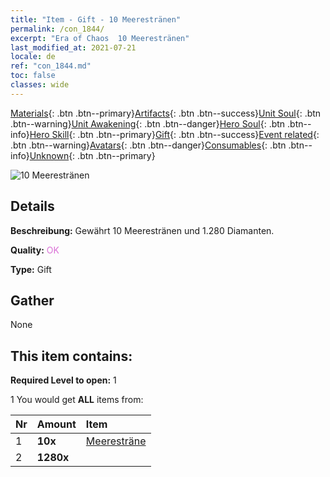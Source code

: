 ```yaml
---
title: "Item - Gift - 10 Meerestränen"
permalink: /con_1844/
excerpt: "Era of Chaos  10 Meerestränen"
last_modified_at: 2021-07-21
locale: de
ref: "con_1844.md"
toc: false
classes: wide
---
```

 [Materials](/ItemsDE/){: .btn .btn--primary}[Artifacts](/ItemsDE/Artifacts/){: .btn .btn--success}[Unit Soul](/ItemsDE/UnitSoul/){: .btn .btn--warning}[Unit Awakening](/ItemsDE/UnitAwakening/){: .btn .btn--danger}[Hero Soul](/ItemsDE/HeroSoul/){: .btn .btn--info}[Hero Skill](/ItemsDE/HeroSkill/){: .btn .btn--primary}[Gift](/ItemsDE/Gift/){: .btn .btn--success}[Event related](/ItemsDE/Events/){: .btn .btn--warning}[Avatars](/ItemsDE/Avatars/){: .btn .btn--danger}[Consumables](/ItemsDE/Consumables/){: .btn .btn--info}[Unknown](/ItemsDE/Unknown/){: .btn .btn--primary}

 ![10 Meerestränen](/images/t/i_907466.png)

## Details
 **Beschreibung:** Gewährt 10 Meerestränen und 1.280 Diamanten.

 **Quality:** <span style="color: #DA70D6">OK</span>

 **Type:** Gift

## Gather

  None

## This item contains:

 **Required Level to open:** 1

 1 You would get **ALL** items  from:

  | Nr | Amount |     Item    |
  |:---|:-------|:------------|
  | 1 |  **10x** | [Meeresträne](/ItemsDE/con_955/) |  | 
  | 2 |  **1280x** | <i class="fas fa-gem"/> |  | 
